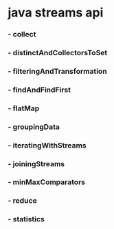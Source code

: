 # java streams api
### - collect
### - distinctAndCollectorsToSet
### - filteringAndTransformation
### - findAndFindFirst
### - flatMap
### - groupingData
### - iteratingWithStreams
### - joiningStreams
### - minMaxComparators
### - reduce
### - statistics

